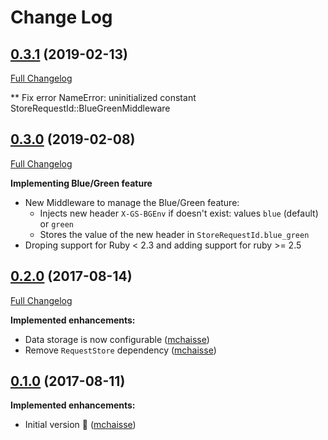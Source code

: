 # Change Log

## [0.3.1](https://github.com/SparkHub/gs-store-request-id/tree/v0.3.1) (2019-02-13)
[Full Changelog](https://github.com/SparkHub/gs-store-request-id/compare/v0.3.0...v0.3.1)

** Fix error NameError: uninitialized constant StoreRequestId::BlueGreenMiddleware

## [0.3.0](https://github.com/SparkHub/gs-store-request-id/tree/v0.3.0) (2019-02-08)
[Full Changelog](https://github.com/SparkHub/gs-store-request-id/compare/v0.2.0...v0.3.0)

**Implementing Blue/Green feature**
- New Middleware to manage the Blue/Green feature:
  + Injects new header `X-GS-BGEnv` if doesn't exist: values `blue` (default) or `green`
  + Stores the value of the new header in `StoreRequestId.blue_green`
- Droping support for Ruby < 2.3 and adding support for ruby >= 2.5

## [0.2.0](https://github.com/SparkHub/gs-store-request-id/tree/v0.2.0) (2017-08-14)
[Full Changelog](https://github.com/SparkHub/gs-store-request-id/compare/v0.1.0...v0.2.0)

**Implemented enhancements:**
- Data storage is now configurable ([mchaisse](https://github.com/mchaisse))
- Remove `RequestStore` dependency ([mchaisse](https://github.com/mchaisse))

## [0.1.0](https://github.com/SparkHub/gs-store-request-id/tree/v0.1.0) (2017-08-11)

**Implemented enhancements:**
- Initial version :tada: ([mchaisse](https://github.com/mchaisse))
